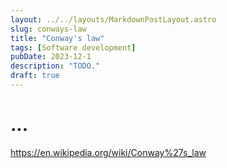 ```yaml
---
layout: ../../layouts/MarkdownPostLayout.astro
slug: conways-law
title: "Conway's law"
tags: [Software development]
pubDate: 2023-12-1
description: "TODO."
draft: true
---
```


# ...

https://en.wikipedia.org/wiki/Conway%27s_law
